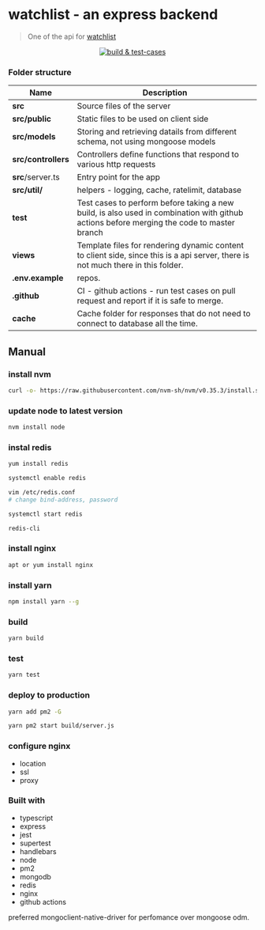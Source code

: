 # watchlist - an express backend

> One of the api for [watchlist](https://github.com/aghontpi/watchlist)

<p align="center">
  <a href="https://github.com/aghontpi/watchlist-backend/actions"><img src="https://github.com/aghontpi/watchlist-backend/workflows/build%20&%20test-cases/badge.svg" alt="build & test-cases"/></a>

</p>

### Folder structure

| Name                | Description                                                                                                                               |
| ------------------- | ----------------------------------------------------------------------------------------------------------------------------------------- |
| **src**             | Source files of the server                                                                                                                |
| **src/public**      | Static files to be used on client side                                                                                                    |
| **src/models**      | Storing and retrieving datails from different schema, not using mongoose models                                                           |
| **src/controllers** | Controllers define functions that respond to various http requests                                                                        |
| **src**/server.ts   | Entry point for the app                                                                                                                   |
| **src/util/**       | helpers - logging, cache, ratelimit, database                                                                                             |
| **test**            | Test cases to perform before taking a new build, is also used in combination with github actions before merging the code to master branch |
| **views**           | Template files for rendering dynamic content to client side, since this is a api server, there is not much there in this folder.          |
| **.env.example**    | repos.                                                                                                                                    |
| **.github**         | CI - github actions - run test cases on pull request and report if it is safe to merge.                                                   |
| **cache**           | Cache folder for responses that do not need to connect to database all the time.                                                          

## Manual

### install nvm

```bash
curl -o- https://raw.githubusercontent.com/nvm-sh/nvm/v0.35.3/install.sh | bash
```

### update node to latest version

```bash
nvm install node
```

### instal redis

```bash
yum install redis

systemctl enable redis

vim /etc/redis.conf
# change bind-address, password

systemctl start redis

redis-cli
```

### install nginx

```bash 
apt or yum install nginx
```

### install yarn

```bash
npm install yarn --g
```

### build

```bash
yarn build
```
### test

```bash
yarn test
```

### deploy to production

```bash
yarn add pm2 -G

yarn pm2 start build/server.js
```

### configure nginx

- location
- ssl
- proxy

### Built with

- typescript
- express
- jest
- supertest
- handlebars
- node
- pm2
- mongodb
- redis
- nginx
- github actions

preferred mongoclient-native-driver for perfomance over mongoose odm.
